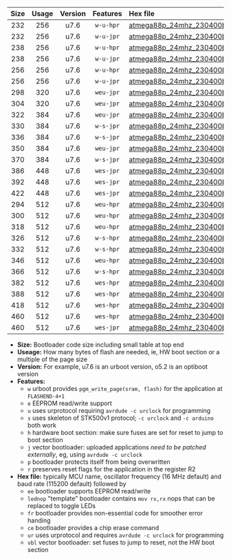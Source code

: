|Size|Usage|Version|Features|Hex file|
|:-:|:-:|:-:|:-:|:--|
|232|256|u7.6|`w-u-hpr`|[atmega88p_24mhz_230400bps_ur.hex](https://raw.githubusercontent.com/stefanrueger/urboot/main//atmega88p_24mhz_230400bps_ur.hex)|
|232|256|u7.6|`w-u-jpr`|[atmega88p_24mhz_230400bps_ur_vbl.hex](https://raw.githubusercontent.com/stefanrueger/urboot/main//atmega88p_24mhz_230400bps_ur_vbl.hex)|
|238|256|u7.6|`w-u-hpr`|[atmega88p_24mhz_230400bps_lednop_ur.hex](https://raw.githubusercontent.com/stefanrueger/urboot/main//atmega88p_24mhz_230400bps_lednop_ur.hex)|
|238|256|u7.6|`w-u-jpr`|[atmega88p_24mhz_230400bps_lednop_ur_vbl.hex](https://raw.githubusercontent.com/stefanrueger/urboot/main//atmega88p_24mhz_230400bps_lednop_ur_vbl.hex)|
|256|256|u7.6|`w-u-hpr`|[atmega88p_24mhz_230400bps_lednop_fr_ur.hex](https://raw.githubusercontent.com/stefanrueger/urboot/main//atmega88p_24mhz_230400bps_lednop_fr_ur.hex)|
|256|256|u7.6|`w-u-jpr`|[atmega88p_24mhz_230400bps_lednop_fr_ur_vbl.hex](https://raw.githubusercontent.com/stefanrueger/urboot/main//atmega88p_24mhz_230400bps_lednop_fr_ur_vbl.hex)|
|298|320|u7.6|`weu-jpr`|[atmega88p_24mhz_230400bps_ee_ur_vbl.hex](https://raw.githubusercontent.com/stefanrueger/urboot/main//atmega88p_24mhz_230400bps_ee_ur_vbl.hex)|
|304|320|u7.6|`weu-jpr`|[atmega88p_24mhz_230400bps_ee_lednop_ur_vbl.hex](https://raw.githubusercontent.com/stefanrueger/urboot/main//atmega88p_24mhz_230400bps_ee_lednop_ur_vbl.hex)|
|322|384|u7.6|`weu-jpr`|[atmega88p_24mhz_230400bps_ee_lednop_fr_ur_vbl.hex](https://raw.githubusercontent.com/stefanrueger/urboot/main//atmega88p_24mhz_230400bps_ee_lednop_fr_ur_vbl.hex)|
|330|384|u7.6|`w-s-jpr`|[atmega88p_24mhz_230400bps_vbl.hex](https://raw.githubusercontent.com/stefanrueger/urboot/main//atmega88p_24mhz_230400bps_vbl.hex)|
|336|384|u7.6|`w-s-jpr`|[atmega88p_24mhz_230400bps_lednop_vbl.hex](https://raw.githubusercontent.com/stefanrueger/urboot/main//atmega88p_24mhz_230400bps_lednop_vbl.hex)|
|350|384|u7.6|`weu-jpr`|[atmega88p_24mhz_230400bps_ee_lednop_fr_ce_ur_vbl.hex](https://raw.githubusercontent.com/stefanrueger/urboot/main//atmega88p_24mhz_230400bps_ee_lednop_fr_ce_ur_vbl.hex)|
|370|384|u7.6|`w-s-jpr`|[atmega88p_24mhz_230400bps_lednop_fr_vbl.hex](https://raw.githubusercontent.com/stefanrueger/urboot/main//atmega88p_24mhz_230400bps_lednop_fr_vbl.hex)|
|386|448|u7.6|`wes-jpr`|[atmega88p_24mhz_230400bps_ee_vbl.hex](https://raw.githubusercontent.com/stefanrueger/urboot/main//atmega88p_24mhz_230400bps_ee_vbl.hex)|
|392|448|u7.6|`wes-jpr`|[atmega88p_24mhz_230400bps_ee_lednop_vbl.hex](https://raw.githubusercontent.com/stefanrueger/urboot/main//atmega88p_24mhz_230400bps_ee_lednop_vbl.hex)|
|422|448|u7.6|`wes-jpr`|[atmega88p_24mhz_230400bps_ee_lednop_fr_vbl.hex](https://raw.githubusercontent.com/stefanrueger/urboot/main//atmega88p_24mhz_230400bps_ee_lednop_fr_vbl.hex)|
|294|512|u7.6|`weu-hpr`|[atmega88p_24mhz_230400bps_ee_ur.hex](https://raw.githubusercontent.com/stefanrueger/urboot/main//atmega88p_24mhz_230400bps_ee_ur.hex)|
|300|512|u7.6|`weu-hpr`|[atmega88p_24mhz_230400bps_ee_lednop_ur.hex](https://raw.githubusercontent.com/stefanrueger/urboot/main//atmega88p_24mhz_230400bps_ee_lednop_ur.hex)|
|318|512|u7.6|`weu-hpr`|[atmega88p_24mhz_230400bps_ee_lednop_fr_ur.hex](https://raw.githubusercontent.com/stefanrueger/urboot/main//atmega88p_24mhz_230400bps_ee_lednop_fr_ur.hex)|
|326|512|u7.6|`w-s-hpr`|[atmega88p_24mhz_230400bps.hex](https://raw.githubusercontent.com/stefanrueger/urboot/main//atmega88p_24mhz_230400bps.hex)|
|332|512|u7.6|`w-s-hpr`|[atmega88p_24mhz_230400bps_lednop.hex](https://raw.githubusercontent.com/stefanrueger/urboot/main//atmega88p_24mhz_230400bps_lednop.hex)|
|346|512|u7.6|`weu-hpr`|[atmega88p_24mhz_230400bps_ee_lednop_fr_ce_ur.hex](https://raw.githubusercontent.com/stefanrueger/urboot/main//atmega88p_24mhz_230400bps_ee_lednop_fr_ce_ur.hex)|
|366|512|u7.6|`w-s-hpr`|[atmega88p_24mhz_230400bps_lednop_fr.hex](https://raw.githubusercontent.com/stefanrueger/urboot/main//atmega88p_24mhz_230400bps_lednop_fr.hex)|
|382|512|u7.6|`wes-hpr`|[atmega88p_24mhz_230400bps_ee.hex](https://raw.githubusercontent.com/stefanrueger/urboot/main//atmega88p_24mhz_230400bps_ee.hex)|
|388|512|u7.6|`wes-hpr`|[atmega88p_24mhz_230400bps_ee_lednop.hex](https://raw.githubusercontent.com/stefanrueger/urboot/main//atmega88p_24mhz_230400bps_ee_lednop.hex)|
|418|512|u7.6|`wes-hpr`|[atmega88p_24mhz_230400bps_ee_lednop_fr.hex](https://raw.githubusercontent.com/stefanrueger/urboot/main//atmega88p_24mhz_230400bps_ee_lednop_fr.hex)|
|460|512|u7.6|`wes-hpr`|[atmega88p_24mhz_230400bps_ee_lednop_fr_ce.hex](https://raw.githubusercontent.com/stefanrueger/urboot/main//atmega88p_24mhz_230400bps_ee_lednop_fr_ce.hex)|
|460|512|u7.6|`wes-jpr`|[atmega88p_24mhz_230400bps_ee_lednop_fr_ce_vbl.hex](https://raw.githubusercontent.com/stefanrueger/urboot/main//atmega88p_24mhz_230400bps_ee_lednop_fr_ce_vbl.hex)|

- **Size:** Bootloader code size including small table at top end
- **Useage:** How many bytes of flash are needed, ie, HW boot section or a multiple of the page size
- **Version:** For example, u7.6 is an urboot version, o5.2 is an optiboot version
- **Features:**
  + `w` urboot provides `pgm_write_page(sram, flash)` for the application at `FLASHEND-4+1`
  + `e` EEPROM read/write support
  + `u` uses urprotocol requiring `avrdude -c urclock` for programming
  + `s` uses skeleton of STK500v1 protocol; `-c urclock` and `-c arduino` both work
  + `h` hardware boot section: make sure fuses are set for reset to jump to boot section
  + `j` vector bootloader: uploaded applications *need to be patched externally*, eg, using `avrdude -c urclock`
  + `p` bootloader protects itself from being overwritten
  + `r` preserves reset flags for the application in the register R2
- **Hex file:** typically MCU name, oscillator frequency (16 MHz default) and baud rate (115200 default) followed by
  + `ee` bootloader supports EEPROM read/write
  + `lednop` "template" bootloader contains `mov rx,rx` nops that can be replaced to toggle LEDs
  + `fr` bootloader provides non-essential code for smoother error handing
  + `ce` bootloader provides a chip erase command
  + `ur` uses urprotocol and requires `avrdude -c urclock` for programming
  + `vbl` vector bootloader: set fuses to jump to reset, not the HW boot section
